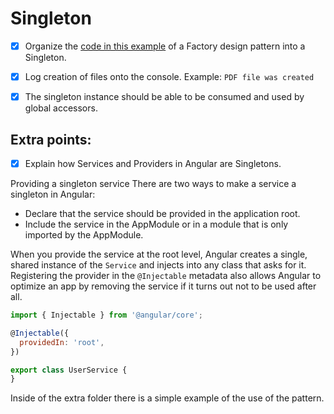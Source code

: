 # Singleton

- [x] Organize the [code in this example](https://github.com/brurez/js-design-patterns/blob/master/factory/simple.js) of a Factory design pattern into a Singleton.

- [x] Log creation of files onto the console. Example: `PDF file was created`

- [x] The singleton instance should be able to be consumed and used by global accessors.

## Extra points:
- [x] Explain how Services and Providers in Angular are Singletons.

Providing a singleton service
There are two ways to make a service a singleton in Angular:

- Declare that the service should be provided in the application root.
- Include the service in the AppModule or in a module that is only imported by the AppModule.

When you provide the service at the root level, Angular creates a single, shared instance of the `Service` and injects into any class that asks for it. Registering the provider in the `@Injectable` metadata also allows Angular to optimize an app by removing the service if it turns out not to be used after all.

```javascript
import { Injectable } from '@angular/core';

@Injectable({
  providedIn: 'root',
})

export class UserService {
}
```

Inside of the extra folder there is a simple example of the use of the pattern.
